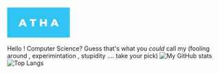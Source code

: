 ![](atha.svg)

Hello !
Computer Science?
Guess that's what you *could* call my (fooling around , experimintation , stupidity .... take your pick)
![My GitHub stats](https://github-readme-stats.vercel.app/api?username=Pandademic)
![Top Langs](https://github-readme-stats.vercel.app/api/top-langs/?username=Pandademic&langs_count=8)
